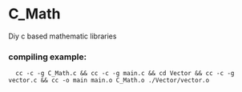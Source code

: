 # C_Math
Diy c based mathematic libraries

### compiling example:  
      cc -c -g C_Math.c && cc -c -g main.c && cd Vector && cc -c -g vector.c && cc -o main main.o C_Math.o ./Vector/vector.o

